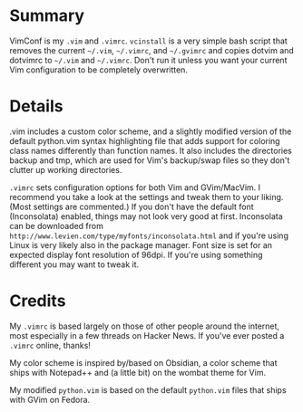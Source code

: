 # Summary
VimConf is my `.vim` and `.vimrc`. `vcinstall` is a very simple bash script that removes the current `~/.vim`, `~/.vimrc`, and `~/.gvimrc` and copies dotvim and dotvimrc to `~/.vim` and `~/.vimrc`. Don't run it unless you want your current Vim configuration to be completely overwritten.

# Details
.vim includes a custom color scheme, and a slightly modified version of the  default python.vim syntax highlighting file that adds support for coloring class names differently than function names. It also includes the directories backup and tmp, which are used for Vim's backup/swap files so they don't clutter up working directories.

`.vimrc` sets configuration options for both Vim and GVim/MacVim. I recommend you take a look at the settings and tweak them to your liking. (Most settings are commented.) If you don't have the default font (Inconsolata) enabled, things may not look very good at first. Inconsolata can be downloaded from `http://www.levien.com/type/myfonts/inconsolata.html` and if you're using Linux is very likely also in the package manager. Font size is set for an expected display font resolution of 96dpi. If you're using something different you may want to tweak it.

# Credits
My `.vimrc` is based largely on those of other people around the internet, most especially in a few threads on Hacker News. If you've ever posted a `.vimrc` online, thanks!

My color scheme is inspired by/based on Obsidian, a color scheme that ships with Notepad++ and (a little bit) on the wombat theme for Vim.

My modified `python.vim` is based on the default `python.vim` files that ships with GVim on Fedora.

